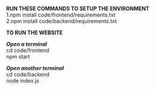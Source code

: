 **RUN THESE COMMANDS TO SETUP THE ENVIRONMENT**<br />
1.npm install code/frontend/requirements.txt <br />
2.npm install code/backend/requirements.txt

**TO RUN THE WEBSITE** <br />

**_Open a terminal_** <br />
cd code/frontend <br />
npm start <br />

**_Open another terminal_** <br />
cd code/backend <br />
node index.js <br />
